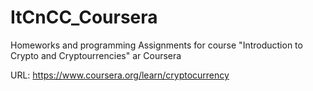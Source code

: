 # ItCnCC_Coursera
Homeworks and programming Assignments for course "Introduction to Crypto and Cryptourrencies" ar Coursera

URL: https://www.coursera.org/learn/cryptocurrency